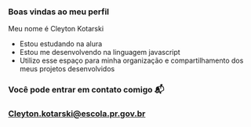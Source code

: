 ### Boas vindas ao meu perfil

Meu nome é Cleyton Kotarski

- Estou estudando na alura
- Estou me desenvolvendo na linguagem javascript
- Utilizo esse espaço para minha organização e compartilhamento dos meus projetos desenvolvidos

### Você pode entrar em contato comigo 📬

### Cleyton.kotarski@escola.pr.gov.br
